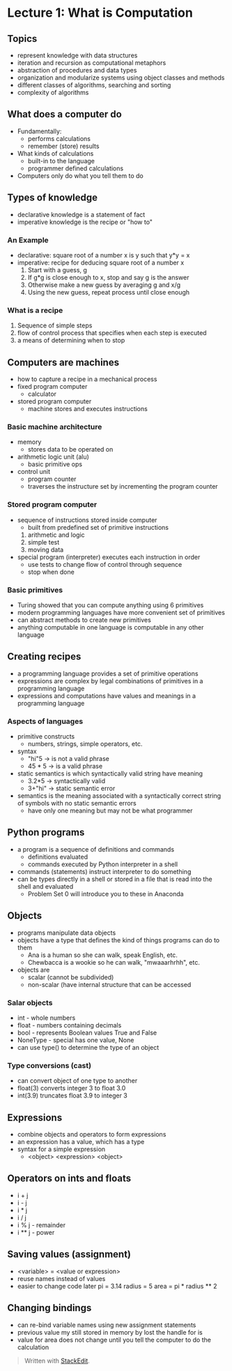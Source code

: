 # Lecture 1: What is Computation

## Topics
- represent knowledge with data structures
- iteration and recursion as computational metaphors
- abstraction of procedures and data types
- organization and modularize systems using object classes and methods
- different classes of algorithms, searching and sorting
- complexity of algorithms

## What does a computer do
- Fundamentally:
	- performs calculations
	- remember (store) results
- What kinds of calculations
	- built-in to the language
	- programmer defined calculations
- Computers only do what you tell them to do

## Types of knowledge
- declarative knowledge is a statement of fact
- imperative knowledge is the recipe or "how to"

### An Example
- declarative: square root of a number x is y such that y*y = x
- imperative: recipe for deducing square root of a number x
	1. Start with a guess, g
	2. If g*g is close enough to x, stop and say g is the answer
	3. Otherwise make a new guess by averaging g and x/g
	4. Using the new guess, repeat process until close enough

### What is a recipe
1. Sequence of simple steps
2. flow of control process that specifies when each step is executed
3. a means of determining when to stop

## Computers are machines
- how to capture a recipe in a mechanical process
- fixed program computer
	- calculator
- stored program computer
	- machine stores and executes instructions

### Basic machine architecture
- memory
	- stores data to be operated on
- arithmetic logic unit (alu)
	- basic primitive ops
- control unit
	- program counter
	- traverses the instructure set by incrementing the program counter

### Stored program computer
- sequence of instructions stored inside computer
	- built from predefined set of primitive instructions
	1. arithmetic and logic
	2. simple test
	3. moving data
- special program (interpreter) executes each instruction in order
	- use tests to change flow of control through sequence
	- stop when done

### Basic primitives
- Turing showed that you can compute anything using 6 primitives
- modern programming languages have more convenient set of primitives
- can abstract methods to create new primitives
- anything computable in one language is computable in any other language

## Creating recipes
- a programming language provides a set of primitive operations
- expressions are complex by legal combinations of primitives in a programming language
- expressions and computations have values and meanings in a programming language

### Aspects of languages
- primitive constructs
	- numbers, strings, simple operators, etc.
- syntax
	- "hi"5 -> is not a valid phrase
	- 45 * 5 -> is a valid phrase
- static semantics is which syntactically valid string have meaning
	- 3.2*5 -> syntactically valid
	- 3+"hi" -> static semantic error
- semantics is the meaning associated with a syntactically correct string of symbols with no static semantic errors
	- have only one meaning but may not be what programmer 

## Python programs
- a program is a sequence of definitions and commands
	- definitions evaluated
	- commands executed by Python interpreter in a shell
- commands (statements) instruct interpreter to do something
- can be types directly in a shell or stored in a file that is read into the shell and evaluated
	- Problem Set 0 will introduce you to these in Anaconda

## Objects
- programs manipulate data objects
- objects have a type that defines the kind of things programs can do to them
	- Ana is a human so she can walk, speak English, etc.
	- Chewbacca is a wookie so he can walk, "mwaaarhrhh", etc.
- objects are
	- scalar (cannot be subdivided)
	- non-scalar (have internal structure that can be accessed

### Salar objects
- int - whole numbers
- float - numbers containing decimals
- bool - represents Boolean values True and False
- NoneType - special has one value, None
- can use type() to determine the type of an object

### Type conversions (cast)
- can convert object of one type to another
- float(3) converts integer 3 to float 3.0
- int(3.9) truncates float 3.9 to integer 3

## Expressions
- combine objects and operators to form expressions
- an expression has a value, which has a type
- syntax for a simple expression
	- \<object> \<expression> \<object>

## Operators on ints and floats
- i + j
- i - j
- i * j
- i / j
- i % j - remainder
- i ** j - power

## Saving values (assignment)
- \<variable> = \<value or expression>
- reuse names instead of values
- easier to change code later
    pi = 3.14
    radius = 5
    area = pi * radius ** 2

## Changing bindings
- can re-bind variable names using new assignment statements
- previous value my still stored in memory by lost the handle for is
- value for area does not change until you tell the computer to do the calculation

> Written with [StackEdit](https://stackedit.io/).
<!--stackedit_data:
eyJoaXN0b3J5IjpbLTEzNzgyMTAxOSw2MzMwMTczNjcsLTE4Nj
M2NTc1MTQsNDY5NTY1MjAsLTMxNzcyODY4NCw3MzA5OTgxMTZd
fQ==
-->